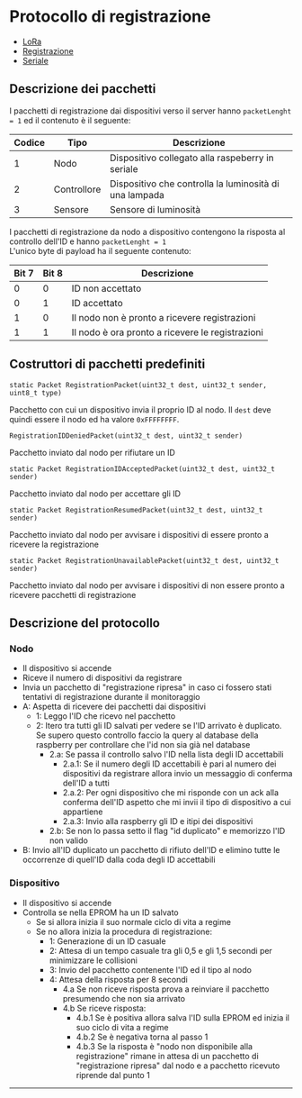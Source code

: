 Protocollo di registrazione
===========================

* [LoRa](LoRaProtocol_documentation.html)
* [Registrazione](Registrazione.html)
* [Seriale](SerialProtocol.html)

Descrizione dei pacchetti
-------------------------

I pacchetti di registrazione dai dispositivi verso il server hanno `packetLenght = 1`
ed il contenuto è il seguente:


| Codice | Tipo | Descrizione |
|------|--------|-----|
|  1   |  Nodo  | Dispositivo collegato alla raspeberry in seriale |
|  2   |  Controllore | Dispositivo che controlla la luminosità di una lampada |
|  3   |  Sensore | Sensore di luminosità |


I pacchetti di registrazione da nodo a dispositivo contengono la
risposta al controllo dell'ID e hanno `packetLenght = 1`\
L'unico byte di payload ha il seguente contenuto:

| Bit 7 | Bit 8 | Descrizione |
|-------|-------|-------------|
| 0 | 0 | ID non accettato|
| 0 | 1 | ID accettato |
| 1 | 0 | Il nodo non è pronto a ricevere registrazioni |
| 1 | 1 | Il nodo è ora pronto a ricevere le registrazioni |

Costruttori di pacchetti predefiniti
------------------------------------

`static Packet RegistrationPacket(uint32_t dest, uint32_t sender, uint8_t type)`

Pacchetto con cui un dispositivo invia il proprio ID al nodo. Il `dest`
deve quindi essere il nodo ed ha valore `0xFFFFFFFF`.

`RegistrationIDDeniedPacket(uint32_t dest, uint32_t sender)`

Pacchetto inviato dal nodo per rifiutare un ID

`static Packet RegistrationIDAcceptedPacket(uint32_t dest, uint32_t sender)`

Pacchetto inviato dal nodo per accettare gli ID

`static Packet RegistrationResumedPacket(uint32_t dest, uint32_t sender)`

Pacchetto inviato dal nodo per avvisare i dispositivi di essere pronto a
ricevere la registrazione

`static Packet RegistrationUnavailablePacket(uint32_t dest, uint32_t sender)`

Pacchetto inviato dal nodo per avvisare i dispositivi di non essere
pronto a ricevere pacchetti di registrazione



Descrizione del protocollo
--------------------------

### Nodo

-   Il dispositivo si accende
-   Riceve il numero di dispositivi da registrare
-   Invia un pacchetto di "registrazione ripresa" in caso ci fossero
    stati tentativi di registrazione durante il monitoraggio
-   A: Aspetta di ricevere dei pacchetti dai dispositivi
    -   1: Leggo l'ID che ricevo nel pacchetto
    -   2: Itero tra tutti gli ID salvati per vedere se l'ID arrivato è duplicato. Se supero questo controllo faccio la query al database della raspberry per controllare che l'id non sia già nel database
        -   2.a: Se passa il controllo salvo l'ID nella lista degli ID accettabili
            -   2.a.1: Se il numero degli ID accettabili è pari al numero dei dispositivi da registrare allora invio un messaggio di conferma dell'ID a tutti
            -   2.a.2: Per ogni dispositivo che mi risponde con un ack alla conferma dell'ID aspetto che mi invii il tipo di dispositivo a cui appartiene
            -   2.a.3: Invio alla raspberry gli ID e itipi dei dispositivi
        -   2.b: Se non lo passa setto il flag "id duplicato" e memorizzo l'ID
            non valido
-   B: Invio all'ID duplicato un pacchetto di rifiuto dell'ID e elimino
    tutte le occorrenze di quell'ID dalla coda degli ID accettabili

### Dispositivo

-   Il dispositivo si accende
-   Controlla se nella EPROM ha un ID salvato
    -   Se si allora inizia il suo normale ciclo di vita a regime
    -   Se no allora inizia la procedura di registrazione:
        -   1: Generazione di un ID casuale
        -   2: Attesa di un tempo casuale tra gli 0,5 e gli 1,5 secondi
            per minimizzare le collisioni
        -   3: Invio del pacchetto contenente l'ID ed il tipo al nodo
        -   4: Attesa della risposta per 8 secondi
            -   4.a Se non riceve risposta prova a reinviare il
                pacchetto presumendo che non sia arrivato    
            -   4.b Se riceve risposta:
                -   4.b.1 Se è positiva allora salva l'ID sulla EPROM ed inizia il suo ciclo di vita a regime
                -   4.b.2 Se è negativa torna al passo 1
                -   4.b.3 Se la risposta è "nodo non disponibile alla
                    registrazione" rimane in attesa di un pacchetto di
                    "registrazione ripresa" dal nodo e a pacchetto
                    ricevuto riprende dal punto 1

------------------------------------------------------------------------
